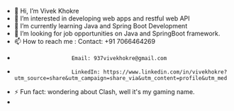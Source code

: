 - 👋 Hi, I’m Vivek Khokre
- 👀 I’m interested in developing web apps and restful web API
- 🌱 I’m currently learning Java and Spring Boot Development
- 💞️ I’m looking for job opportunities on Java and SpringBoot framework.
- 📫 How to reach me : Contact: +91 7066464269
-                       Email: 937vivekhokre@gmail.com
-                       LinkedIn: https://www.linkedin.com/in/vivekhokre?utm_source=share&utm_campaign=share_via&utm_content=profile&utm_medium=android_app
- ⚡ Fun fact: wondering about Clash, well it's my gaming name.
- 

<!---
VivekClash/VivekClash is a ✨ special ✨ repository because its `README.md` (this file) appears on your GitHub profile.
You can click the Preview link to take a look at your changes.
--->
